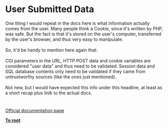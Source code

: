 # User Submitted Data




<div class="phpcode"><span class="html">
One thing I would repeat in the docs here is what information actually comes from the user. Many people think a Cookie, since it&apos;s written by PHP, was safe. But the fact is that it&apos;s stored on the user&apos;s computer, transferred by the user&apos;s browser, and thus very easy to manipulate.<br><br>So, it&apos;d be handy to mention here again that:<br><br>CGI parameters in the URL, HTTP POST data and cookie variables are considered &quot;user data&quot; and thus need to be validated. Session data and SQL database contents only need to be validated if they came from untrustworthy sources (like the ones just mentioned).<br><br>Not new, but I would have expected this info under this headline, at least as a short recap plus linlk to the actual docs.</span>
</div>
  

#

[Official documentation page](https://www.php.net/manual/en/security.variables.php)

**[To root](/README.md)**
